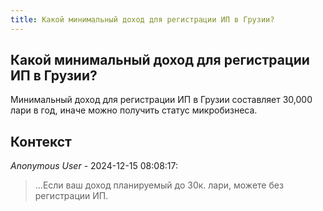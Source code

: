 ```yaml
---
title: Какой минимальный доход для регистрации ИП в Грузии?
---
```


## Какой минимальный доход для регистрации ИП в Грузии?

Минимальный доход для регистрации ИП в Грузии составляет 30,000 лари в год, иначе можно получить статус микробизнеса.

## Контекст

_Anonymous User_ - 2024-12-15 08:08:17:

> ...Если ваш доход планируемый до 30к. лари, можете без регистрации ИП.

